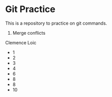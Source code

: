 # Git Practice


This is a repository to practice on git commands.
1. Merge conflicts

Clemence
Loic
- 1
- 2
- 3
- 4
- 6
- 8
- 8
- 10
